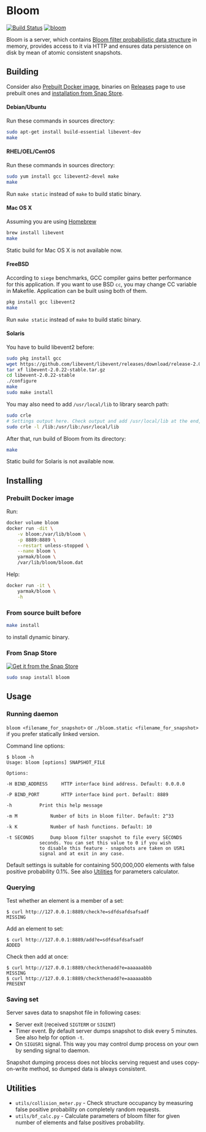 Bloom
=====

[![Build Status](https://travis-ci.org/Snawoot/bloom.svg?branch=master)](https://travis-ci.org/Snawoot/bloom) [![bloom](https://snapcraft.io//bloom/badge.svg)](https://snapcraft.io/bloom)

Bloom is a server, which contains [Bloom filter probabilistic data structure](https://en.wikipedia.org/wiki/Bloom_filter) in memory, provides access to it via HTTP and ensures data persistence on disk by mean of atomic consistent snapshots.

## Building

Consider also [Prebuilt Docker image](#prebuilt-docker-image), binaries on [Releases](https://github.com/Snawoot/bloom/releases) page to use prebuilt ones and [installation from Snap Store](#from-snap-store).

#### Debian/Ubuntu

Run these commands in sources directory:

```bash
sudo apt-get install build-essential libevent-dev
make
```

#### RHEL/OEL/CentOS

Run these commands in sources directory:

```bash
sudo yum install gcc libevent2-devel make
make
```

Run `make static` instead of `make` to build static binary.

#### Mac OS X

Assuming you are using [Homebrew](http://brew.sh/)

```bash
brew install libevent
make
```

Static build for Mac OS X is not available now.

#### FreeBSD

According to `siege` benchmarks, GCC compiler gains better performance for this application. If you want to use BSD `cc`, you may change CC variable in Makefile. Application can be built using both of them.

```bash
pkg install gcc libevent2
make
```

Run `make static` instead of `make` to build static binary.

#### Solaris

You have to build libevent2 before:

```bash
sudo pkg install gcc
wget https://github.com/libevent/libevent/releases/download/release-2.0.22-stable/libevent-2.0.22-stable.tar.gz
tar xf libevent-2.0.22-stable.tar.gz
cd libevent-2.0.22-stable
./configure
make
sudo make install
```
You may also need to add `/usr/local/lib` to library search path:

```bash
sudo crle
# Settings output here. Check output and add /usr/local/lib at the end, delimiting it by colon
sudo crle -l /lib:/usr/lib:/usr/local/lib
```

After that, run build of Bloom from its directory:

```bash
make
```

Static build for Solaris is not available now.

## Installing

### Prebuilt Docker image

Run:

```bash
docker volume bloom
docker run -dit \
    -v bloom:/var/lib/bloom \
    -p 8889:8889 \
    --restart unless-stopped \
    --name bloom \
    yarmak/bloom \
    /var/lib/bloom/bloom.dat
```

Help:

```bash
docker run -it \
    yarmak/bloom \
    -h
```
### From source built before

```bash
make install
```
to install dynamic binary.

### From Snap Store

[![Get it from the Snap Store](https://snapcraft.io/static/images/badges/en/snap-store-black.svg)](https://snapcraft.io/bloom)

```bash
sudo snap install bloom
```

## Usage

### Running daemon

`bloom <filename_for_snapshot>` or
`./bloom.static <filename_for_snapshot>` if you prefer statically linked version. 

Command line options:

```
$ bloom -h
Usage: bloom [options] SNAPSHOT_FILE

Options:

-H BIND_ADDRESS		HTTP interface bind address. Default: 0.0.0.0

-P BIND_PORT		HTTP interface bind port. Default: 8889

-h			Print this help message

-m M			Number of bits in bloom filter. Default: 2^33

-k K			Number of hash functions. Default: 10

-t SECONDS		Dump bloom filter snapshot to file every SECONDS
			seconds. You can set this value to 0 if you wish
			to disable this feature - snapshots are taken on USR1
			signal and at exit in any case.
```

Default settings is suitable for containing 500,000,000 elements with false positive probability 0.1%. See also [Utilities](https://github.com/Snawoot/bloom#utilities) for parameters calculator.

### Querying

Test whether an element is a member of a set:
```
$ curl http://127.0.0.1:8889/check?e=sdfdsafdsafsadf
MISSING
```
Add an element to set:
```
$ curl http://127.0.0.1:8889/add?e=sdfdsafdsafsadf
ADDED
```
Check then add at once:
```
$ curl http://127.0.0.1:8889/checkthenadd?e=aaaaaabbb
MISSING
$ curl http://127.0.0.1:8889/checkthenadd?e=aaaaaabbb
PRESENT
```
### Saving set

Server saves data to snapshot file in following cases:
* Server exit (received `SIGTERM` or `SIGINT`)
* Timer event. By default server dumps snapshot to disk every 5 minutes. See also help for option `-t`.
* On `SIGUSR1` signal. This way you may control dump process on your own by sending signal to daemon.

Snapshot dumping process does not blocks serving request and uses copy-on-write method, so dumped data is always consistent.

## Utilities

* `utils/collision_meter.py` - Check structure occupancy by measuring false positive probability on completely random requests.
* `utils/bf_calc.py` - Calculate parameters of bloom filter for given number of elements and false positives probability.
